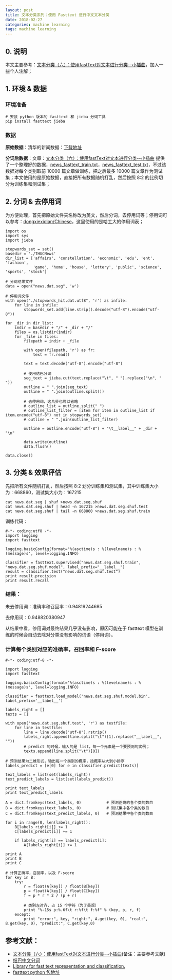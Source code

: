 ```yaml
---
layout: post
title: 文本分类系列：使用 Fasttext 进行中文文本分类
date: 2018-02-27
categories: machine learning
tags: machine learning
---
```


## 0. 说明

本文主要参考：[文本分类（六）：使用fastText对文本进行分类--小插曲](http://blog.csdn.net/lxg0807/article/details/52960072)，加入一些个人注解；

## 1. 环境 & 数据

### 环境准备

```
# 安装 python 版本的 fasttext 和 jieba 分词工具
pip install fasttext jieba
```

### 数据

**原始数据**：清华的新闻数据：[下载地址](http://thuctc.thunlp.org/message)

**分词后数据**：文章：[文本分类（六）：使用fastText对文本进行分类--小插曲](http://blog.csdn.net/lxg0807/article/details/52960072) 提供了一个整理好的数据，[news_fasttext_train.txt](http://pan.baidu.com/s/1jH7wyOY)，[news_fasttext_test.txt](http://pan.baidu.com/s/1slGlPgx)，不过该数据对每个类别取前 10000 篇文章做训练，把之后最多 10000 篇文章作为测试集；本文使用的是原始数据，直接把所有数据随机打乱，然后按照 8:2 的比例切分为训练集和测试集；

## 2. 分词 & 去停用词

为方便处理，首先把原始文件夹名称改为英文，然后分词，去停用词等；停用词可以参考：[dongxiexidian/Chinese](https://github.com/dongxiexidian/Chinese/tree/master/dict)，这里使用的是哈工大的停用词表；

```
import os
import sys
import jieba

stopwords_set = set()
basedir = './THUCNews'
dir_list = ['affairs', 'constellation', 'economic', 'edu', 'ent', 'fashion',
            'game', 'home', 'house', 'lottery', 'public', 'science', 'sports', 'stock']

# 分词结果文件
data = open("news.dat.seg", 'w')

# 停用词文件
with open("./stopwords_hit.dat.utf8", 'r') as infile:
    for line in infile:
        stopwords_set.add(line.strip().decode("utf-8").encode("utf-8"))

for _dir in dir_list:
    indir = basedir + "/" + _dir + "/"
    files = os.listdir(indir)
    for _file in files:
        filepath = indir + _file

        with open(filepath, 'r') as fr:
            text = fr.read()

        text = text.decode("utf-8").encode("utf-8")
        
        # 使用结巴分词
        seg_text = jieba.cut(text.replace("\t", " ").replace("\n", " "))
        outline = " ".join(seg_text)
        outline = " ".join(outline.split())

        # 去停用词，这几步也可以省略
        # outline_list = outline.split(" ")
        # outline_list_filter = [item for item in outline_list if item.encode("utf-8") not in stopwords_set]
        # outline = " ".join(outline_list_filter)

        outline = outline.encode("utf-8") + "\t__label__" + _dir + "\n" 

        data.write(outline)
        data.flush()

data.close()

```

## 3. 分类 & 效果评估

先把所有文件随机打乱，然后按照 8:2 划分训练集和测试集，其中训练集大小为：668860，测试集大小为：167215

```
cat news.dat.seg | shuf >news.dat.seg.shuf
cat news.dat.seg.shuf | head -n 167215 >news.dat.seg.shuf.test
cat news.dat.seg.shuf | tail -n 668860 >news.dat.seg.shuf.train
```

训练代码：

```
#-*- coding:utf8 -*-
import logging
import fasttext

logging.basicConfig(format='%(asctime)s : %(levelname)s : %(message)s', level=logging.INFO)

classifier = fasttext.supervised("news.dat.seg.shuf.train", "news.dat.seg.shuf.model", label_prefix="__label__")
result = classifier.test("news.dat.seg.shuf.test")
print result.precision
print result.recall
```

### 结果：

未去停用词：准确率和召回率：0.94819244685

去停用词：0.948820380947

从结果中看，停用词对最终结果几乎没有影响，原因可能在于 fasttext 模型在训练的时候会自动去除对分类没有影响的词语（停用词）。

### 计算每个类别对应的准确率，召回率和 F-score

```
#-*- coding:utf-8 -*-

import logging
import fasttext

logging.basicConfig(format='%(asctime)s : %(levelname)s : %(message)s', level=logging.INFO)

classifier = fasttext.load_model('news.dat.seg.shuf.model.bin', label_prefix='__label__')

labels_right = []
texts = []

with open('news.dat.seg.shuf.test', 'r') as testfile:
    for line in testfile:
        line = line.decode("utf-8").rstrip()
        labels_right.append(line.split("\t")[1].replace("__label__", ""))
        # predict 的时候，输入的是 list，每一个元素是一个要预测的实例；
        texts.append(line.split("\t")[0])

# 预测结果为二维形式，输出每一个类别的概率，按概率从大到小排序
labels_predict = [e[0] for e in classifier.predict(texts)]

text_labels = list(set(labels_right))
text_predict_labels = list(set(labels_predict))

print text_labels
print text_predict_labels

A = dict.fromkeys(text_labels, 0)           # 预测正确的各个类的数目
B = dict.fromkeys(text_labels, 0)           # 测试集中各个类的数目
C = dict.fromkeys(text_predict_labels, 0)   # 预测结果中各个类的数目

for i in range(0, len(labels_right)):
    B[labels_right[i]] += 1
    C[labels_predict[i]] += 1

    if labels_right[i] == labels_predict[i]:
        A[labels_right[i]] += 1

print A
print B
print C

# 计算正确率，召回率，以及 F-score
for key in B:
    try:
        r = float(A[key]) / float(B[key])
        p = float(A[key]) / float(C[key])
        f = p * r * 2 / (p + r)

        # 类别左对齐，占 15 个字符（为了美观）
        print "%-15s p:%.6f\t r:%f\t f:%f" % (key, p, r, f)
    except:
        print "error:", key, "right:", A.get(key, 0), "real:", B.get(key, 0), "predict:", C.get(key,0)
```

## 参考文献：

- [文本分类（六）：使用fastText对文本进行分类--小插曲](http://blog.csdn.net/lxg0807/article/details/52960072)(备注：主要参考文献)
- [结巴中文分词](https://github.com/fxsjy/jieba)
- [Library for fast text representation and classification.](https://github.com/facebookresearch/fastText)
- [fasttext python 包地址](https://pypi.python.org/pypi/fasttext)
